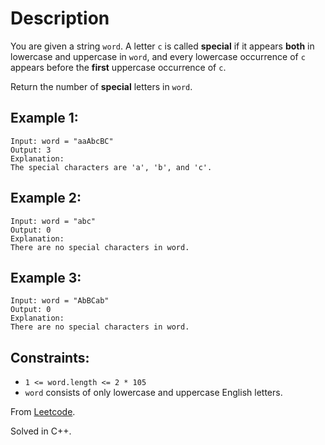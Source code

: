 # Description

You are given a string `word`. A letter `c` is called **special** if it appears **both** in lowercase and uppercase in `word`, and every lowercase occurrence of `c` appears before the **first** uppercase occurrence of `c`.

Return the number of **special** letters in `word`.

## Example 1:
```
Input: word = "aaAbcBC"
Output: 3
Explanation:
The special characters are 'a', 'b', and 'c'.
```

## Example 2:
```
Input: word = "abc"
Output: 0
Explanation:
There are no special characters in word.
```

## Example 3:
```
Input: word = "AbBCab"
Output: 0
Explanation:
There are no special characters in word.
```

## Constraints:

* `1 <= word.length <= 2 * 105`
* `word` consists of only lowercase and uppercase English letters.

From [Leetcode](https://leetcode.com/problems/count-the-number-of-special-characters-ii).

Solved in C++.
